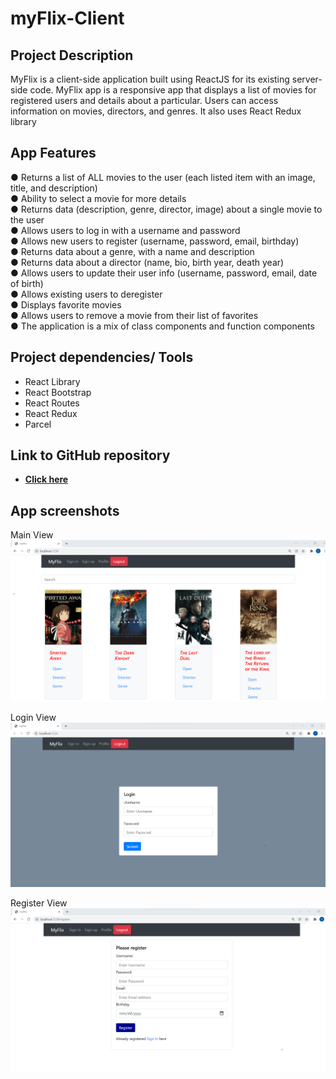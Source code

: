 # myFlix-Client

## <b> Project Description </b>

MyFlix is a client-side application built using ReactJS for its existing server-side code. MyFlix app is a responsive app that displays a list of movies for registered users and details about a particular. Users can access information on movies, directors, and genres. It also uses React Redux library

## <b> App Features </b>

● Returns a list of ALL movies to the user (each listed item with an image, title, and description) <br>
● Ability to select a movie for more details <br>
● Returns data (description, genre, director, image) about a single movie to the user<br>
● Allows users to log in with a username and password <br>
● Allows new users to register (username, password, email, birthday)<br>
● Returns data about a genre, with a name and description <br>
● Returns data about a director (name, bio, birth year, death year)<br>
● Allows users to update their user info (username, password, email, date of birth)<br>
● Allows existing users to deregister<br>
● Displays favorite movies<br>
● Allows users to remove a movie from their list of favorites<br>
● The application is a mix of class components and function components<br>

## Project dependencies/ Tools

- React Library
- React Bootstrap
- React Routes
- React Redux
- Parcel

## Link to GitHub repository

- **[Click here](https://github.com/nirlepshah/myFlix-Client/tree/branch4)**

## App screenshots

Main View <br>
![alt Main View](https://github.com/nirlepshah/myFlix-Client/blob/branch4/dist/img/MainView.png)

Login View <br>
![alt Main View](https://github.com/nirlepshah/myFlix-Client/blob/branch4/dist/img/LoginView.png)

Register View <br>
![alt Main View](https://github.com/nirlepshah/myFlix-Client/blob/branch4/dist/img/RegisterView.png)
